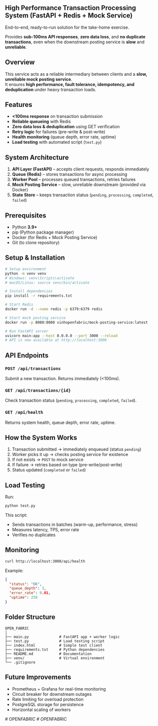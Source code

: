 
## High Performance Transaction Processing System (FastAPI + Redis + Mock Service)

End-to-end, ready-to-run solution for the take-home exercise.  

Provides **sub-100ms API responses**, **zero data loss**, and **no duplicate transactions**, even when the downstream posting service is **slow** and **unreliable**.  


##  Overview
This service acts as a reliable intermediary between clients and a **slow, unreliable mock posting service**.  
It ensures **high performance, fault tolerance, idempotency, and deduplication** under heavy transaction loads.



##  Features
- **<100ms response** on transaction submission  
- **Reliable queueing** with Redis  
- **Zero data loss & deduplication** using GET verification  
- **Retry logic** for failures (pre-write & post-write)  
- **Health monitoring** (queue depth, error rate, uptime)  
- **Load testing** with automated script (`test.py`)  


## System Architecture
1. **API Layer (FastAPI)** – accepts client requests, responds immediately  
2. **Queue (Redis)** – stores transactions for async processing  
3. **Worker Pool** – processes queued transactions, retries failures  
4. **Mock Posting Service** – slow, unreliable downstream (provided via Docker)  
5. **State Store** – keeps transaction status (`pending`, `processing`, `completed`, `failed`)  


## Prerequisites
- Python **3.9+**  
- pip (Python package manager)  
- Docker (for Redis + Mock Posting Service)  
- Git (to clone repository)  

## Setup & Installation
```bash
# Setup environment
python -m venv venv
# Windows: venv\Scripts\activate
# macOS/Linux: source venv/bin/activate

# Install dependencies
pip install -r requirements.txt

# Start Redis
docker run -d --name redis -p 6379:6379 redis

# Start mock posting service
docker run -p 8080:8080 vinhopenfabric/mock-posting-service:latest

# Run FastAPI server
uvicorn main:app --host 0.0.0.0 --port 3000 --reload
# API is now available at http://localhost:3000
````

## API Endpoints

### `POST /api/transactions`

Submit a new transaction. Returns immediately (<100ms).

### `GET /api/transactions/{id}`

Check transaction status (`pending`, `processing`, `completed`, `failed`).

### `GET /api/health`

Returns system health, queue depth, error rate, uptime.


##  How the System Works

1. Transaction submitted → immediately enqueued (status `pending`)
2. Worker picks it up → checks posting service for existence
3. If not exists → `POST` to mock service
4. If failure → retries based on type (pre-write/post-write)
5. Status updated (`completed` or `failed`)



## Load Testing

Run:

```bash
python test.py
```

This script:

* Sends transactions in batches (warm-up, performance, stress)
* Measures latency, TPS, error rate
* Verifies no duplicates

## Monitoring

```bash
curl http://localhost:3000/api/health
```

Example:

```json
{
  "status": "OK",
  "queue_depth": 3,
  "error_rate": 0.01,
  "uptime": 250
}
```


## Folder Structure

```
OPEN_FABRIC
│
├── main.py              # FastAPI app + worker logic
├── test.py              # Load testing script
├── index.html           # Simple test client
├── requirements.txt     # Python dependencies
├── README.md            # Documentation
├── venv/                # Virtual environment
└── .gitignore
```


## Future Improvements

* Prometheus + Grafana for real-time monitoring
* Circuit breaker for downstream outages
* Rate limiting for overload protection
* PostgreSQL storage for persistence
* Horizontal scaling of workers



#   O P E N _ F A B R I C  
 #   O P E N _ F A B R I C  
 